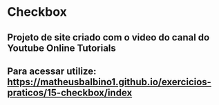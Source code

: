 # Checkbox

##  Projeto de site criado com o video do canal do Youtube Online Tutorials

## Para acessar utilize: https://matheusbalbino1.github.io/exercicios-praticos/15-checkbox/index

